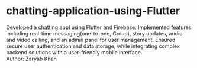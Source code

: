 # chatting-application-using-Flutter
Developed a chatting appl using Flutter and Firebase. Implemented features including real-time messaging(one-to-one, Group), story updates, audio and video calling, and an admin panel for user management. Ensured secure user authentication and data storage, while integrating complex backend solutions with a user-friendly mobile interface.
<br>
Author: Zaryab Khan